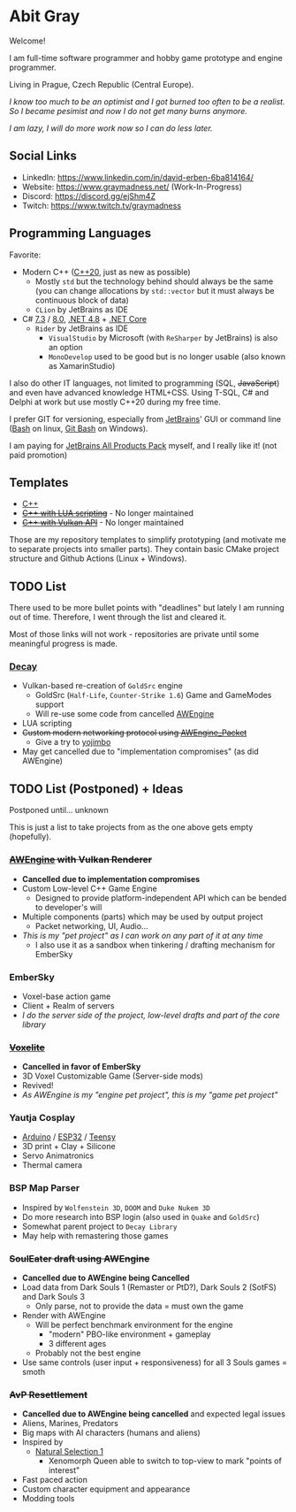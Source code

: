 # Abit Gray

Welcome!

I am full-time software programmer and hobby game prototype and engine programmer.

Living in Prague, Czech Republic (Central Europe).


*I know too much to be an optimist and I got burned too often to be a realist. So I became pesimist and now I do not get many burns anymore.*

*I am lazy, I will do more work now so I can do less later.*


## Social Links

- LinkedIn: https://www.linkedin.com/in/david-erben-6ba814164/
- Website: https://www.graymadness.net/ (Work-In-Progress)
- Discord: https://discord.gg/ejShm4Z
- Twitch: https://www.twitch.tv/graymadness


## Programming Languages

Favorite:
- Modern C++ ([C++20](https://en.cppreference.com/w/cpp/20), just as new as possible)
  - Mostly `std` but the technology behind should always be the same (you can change allocations by `std::vector` but it must always be continuous block of data)
  - `CLion` by JetBrains as IDE
- C# [7.3](https://docs.microsoft.com/en-us/dotnet/csharp/whats-new/csharp-7-3) / [8.0](https://docs.microsoft.com/en-us/dotnet/csharp/whats-new/csharp-8), [.NET 4.8](https://en.wikipedia.org/wiki/.NET_Framework_version_history#.NET_Framework_4.8) + [.NET Core](https://en.wikipedia.org/wiki/.NET_Core)
  - `Rider` by JetBrains as IDE
    - `VisualStudio` by Microsoft (with `ReSharper` by JetBrains) is also an option
    - `MonoDevelop` used to be good but is no longer usable (also known as XamarinStudio)

I also do other IT languages, not limited to programming (SQL, ~~JavaScript~~) and even have advanced knowledge HTML+CSS.
Using T-SQL, C# and Delphi at work but use mostly C++20 during my free time.

I prefer GIT for versioning, especially from [JetBrains](https://www.jetbrains.com/)' GUI or command line ([Bash](https://en.wikipedia.org/wiki/Bash_(Unix_shell)) on linux, [Git Bash](https://gitforwindows.org/) on Windows).

I am paying for [JetBrains All Products Pack](https://www.jetbrains.com/all/) myself, and I really like it! (not paid promotion)


## Templates

- [C++](https://github.com/AbitTheGray/Cpp-Template)
- ~~[C++ with LUA scripting](https://github.com/AbitTheGray/Cpp-LUA-Template)~~ - No longer maintained
- ~~[C++ with Vulkan API](https://github.com/AbitTheGray/Cpp-Vulkan-Template)~~ - No longer maintained

Those are my repository templates to simplify prototyping (and motivate me to separate projects into smaller parts).
They contain basic CMake project structure and Github Actions (Linux + Windows).


## TODO List

There used to be more bullet points with "deadlines" but lately I am running out of time.
Therefore, I went through the list and cleared it.

Most of those links will not work - repositories are private until some meaningful progress is made.

### [Decay](https://github.com/AbitTheGray/Decay)
  - Vulkan-based re-creation of `GoldSrc` engine
    - GoldSrc (`Half-Life`, `Counter-Strike 1.6`) Game and GameModes support
    - Will re-use some code from cancelled [AWEngine](https://github.com/graymadness/AWEngine)
  - LUA scripting
  - ~~Custom modern networking protocol using [AWEngine_Packet](https://github.com/graymadness/AWEngine_Packet)~~
    - Give a try to [yojimbo](https://github.com/networkprotocol/yojimbo)
  - May get cancelled due to "implementation compromises" (as did AWEngine)


## TODO List (Postponed) + Ideas
Postponed until... unknown

This is just a list to take projects from as the one above gets empty (hopefully).

### ~~[AWEngine](https://github.com/graymadness/AWEngine) with Vulkan Renderer~~
  - **Cancelled due to implementation compromises**
  - Custom Low-level C++ Game Engine
    - Designed to provide platform-independent API which can be bended to developer's will
  - Multiple components (parts) which may be used by output project
    - Packet networking, UI, Audio...
  - *This is my "pet project" as I can work on any part of it at any time*
    - I also use it as a sandbox when tinkering / drafting mechanism for EmberSky

### EmberSky
  - Voxel-base action game
  - Client + Realm of servers
  - *I do the server side of the project, low-level drafts and part of the core library*

### ~~[Voxelite](https://github.com/voxelite/Voxelite)~~
  - **Cancelled in favor of EmberSky**
  - 3D Voxel Customizable Game (Server-side mods)
  - Revived!
  - *As AWEngine is my "engine pet project", this is my "game pet project"*

### Yautja Cosplay
  - [Arduino](https://www.arduino.cc/) / [ESP32](https://www.espressif.com/en/products/socs/esp32) / [Teensy](https://www.pjrc.com/teensy/)
  - 3D print + Clay + Silicone
  - Servo Animatronics
  - Thermal camera

### BSP Map Parser
  - Inspired by `Wolfenstein 3D`, `DOOM` and `Duke Nukem 3D`
  - Do more research into BSP login (also used in `Quake` and `GoldSrc`)
  - Somewhat parent project to `Decay Library`
  - May help with remastering those games

### ~~SoulEater draft using AWEngine~~
  - **Cancelled due to AWEngine being Cancelled**
  - Load data from Dark Souls 1 (Remaster or PtD?), Dark Souls 2 (SotFS) and Dark Souls 3
    - Only parse, not to provide the data = must own the game
  - Render with AWEngine
    - Will be perfect benchmark environment for the engine
      - "modern" PBO-like environment + gameplay
      - 3 different ages
    - Probably not the best engine
  - Use same controls (user input + responsiveness) for all 3 Souls games = smoth

### ~~AvP Resettlement~~
  - **Cancelled due to AWEngine being cancelled** and expected legal issues
  - Aliens, Marines, Predators
  - Big maps with AI characters (humans and aliens)
  - Inspired by
    - [Natural Selection 1](https://en.wikipedia.org/wiki/Natural_Selection_(video_game))
      - Xenomorph Queen able to switch to top-view to mark "points of interest"
  - Fast paced action
  - Custom character equipment and appearance
  - Modding tools
